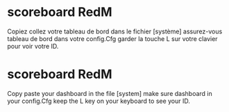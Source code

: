 # scoreboard RedM
 Copiez collez votre tableau de bord dans le fichier [système] assurez-vous tableau de bord dans votre config.Cfg garder la touche L sur votre clavier pour voir votre ID.
 
 # scoreboard RedM
 
 
Copy paste your dashboard in the file [system] make sure dashboard in your config.Cfg keep the L key on your keyboard to see your ID.
 

